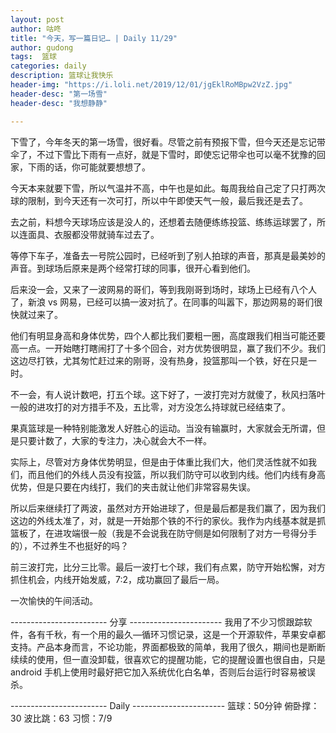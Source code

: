 ```yaml
---
layout: post
author: 咕咚
title: "今天，写一篇日记… | Daily 11/29"
author: gudong
tags:  篮球 
categories: daily
description: 篮球让我快乐
header-img: "https://i.loli.net/2019/12/01/jgEklRoMBpw2VzZ.jpg"
header-desc: "第一场雪"
header-desc: "我想静静"

---
```


下雪了，今年冬天的第一场雪，很好看。尽管之前有预报下雪，但今天还是忘记带伞了，不过下雪比下雨有一点好，就是下雪时，即使忘记带伞也可以毫不犹豫的回家，下雨的话，你可能就要想想了。

今天本来就要下雪，所以气温并不高，中午也是如此。每周我给自己定了只打两次球的限制，到今天还有一次可打，所以中午即使天气一般，最后我还是去了。

去之前，料想今天球场应该是没人的，还想着去随便练练投篮、练练运球罢了，所以连面具、衣服都没带就骑车过去了。

等停下车子，准备去一号院公园时，已经听到了别人拍球的声音，那真是最美妙的声音。到球场后原来是两个经常打球的同事，很开心看到他们。

后来没一会，又来了一波网易的哥们，等到我刚哥到场时，球场上已经有八个人了，新浪 vs 网易，已经可以搞一波对抗了。在同事的叫嚣下，那边网易的哥们很快就过来了。

他们有明显身高和身体优势，四个人都比我们要粗一圈，高度跟我们相当可能还要高一点。一开始瞎打瞎闹打了十多个回合，对方优势很明显，赢了我们不少。我们这边尽打铁，尤其匆忙赶过来的刚哥，没有热身，投篮那叫一个铁，好在只是一时。

不一会，有人说计数吧，打五个球。这下好了，一波打完对方就傻了，秋风扫落叶一般的进攻打的对方措手不及，五比零，对方没怎么持球就已经结束了。

果真篮球是一种特别能激发人好胜心的运动。当没有输赢时，大家就会无所谓，但是只要计数了，大家的专注力，决心就会大不一样。

实际上，尽管对方身体优势明显，但是由于体重比我们大，他们灵活性就不如我们，而且他们的外线人员没有投篮，所以我们防守可以收到内线。他们内线有身高优势，但是只要在内线打，我们的夹击就让他们非常容易失误。

所以后来继续打了两波，虽然对方开始进球了，但是最后都是我们赢了，因为我们这边的外线太准了，对，就是一开始那个铁的不行的家伙。我作为内线基本就是抓篮板了，在进攻端很一般（我是不会说我在防守侧是如何限制了对方一号得分手的），不过养生不也挺好的吗？

前三波打完，比分三比零。最后一波打七个球，我们有点累，防守开始松懈，对方抓住机会，内线开始发威，7:2，成功赢回了最后一局。

一次愉快的午间活动。

------------------------ 分享 -----------------------
我用了不少习惯跟踪软件，各有千秋，有一个用的最久—循环习惯记录，这是一个开源软件，苹果安卓都支持。产品本身而言，不论功能，界面都极致的简单，我用了很久，期间也是断断续续的使用，但一直没卸载，很喜欢它的提醒功能，它的提醒设置也很自由，只是 android 手机上使用时最好把它加入系统优化白名单，否则后台运行时容易被误杀。



------------------------ Daily ----------------------- 
篮球：50分钟
俯卧撑：30
波比跳：63
习惯：7/9